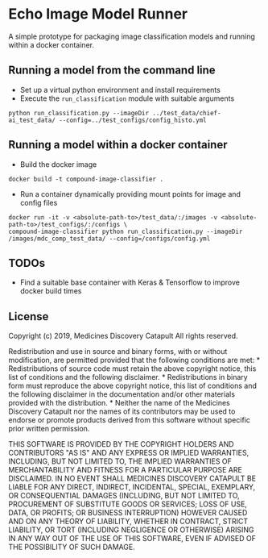 # Echo Image Model Runner

A simple prototype for packaging image classification models and running within a docker container.

## Running a model from the command line

* Set up a virtual python environment and install requirements
* Execute the `run_classification` module with suitable arguments

```
python run_classification.py --imageDir ../test_data/chief-ai_test_data/ --config=../test_configs/config_histo.yml
```

## Running a model within a docker container

* Build the docker image

```
docker build -t compound-image-classifier .
```


* Run a container dynamically providing mount points for image and config files

```
docker run -it -v <absolute-path-to>/test_data/:/images -v <absolute-path-to>/test_configs/:/configs \
compound-image-classifier python run_classification.py --imageDir /images/mdc_comp_test_data/ --config=/configs/config.yml
```

## TODOs
* Find a suitable base container with Keras & Tensorflow to improve docker build times

## License
Copyright (c) 2019, Medicines Discovery Catapult All rights reserved.

Redistribution and use in source and binary forms, with or without modification, are permitted provided that the following conditions are met: * Redistributions of source code must retain the above copyright notice, this list of conditions and the following disclaimer. * Redistributions in binary form must reproduce the above copyright notice, this list of conditions and the following disclaimer in the documentation and/or other materials provided with the distribution. * Neither the name of the Medicines Discovery Catapult nor the names of its contributors may be used to endorse or promote products derived from this software without specific prior written permission.

THIS SOFTWARE IS PROVIDED BY THE COPYRIGHT HOLDERS AND CONTRIBUTORS "AS IS" AND ANY EXPRESS OR IMPLIED WARRANTIES, INCLUDING, BUT NOT LIMITED TO, THE IMPLIED WARRANTIES OF MERCHANTABILITY AND FITNESS FOR A PARTICULAR PURPOSE ARE DISCLAIMED. IN NO EVENT SHALL MEDICINES DISCOVERY CATAPULT BE LIABLE FOR ANY DIRECT, INDIRECT, INCIDENTAL, SPECIAL, EXEMPLARY, OR CONSEQUENTIAL DAMAGES (INCLUDING, BUT NOT LIMITED TO, PROCUREMENT OF SUBSTITUTE GOODS OR SERVICES; LOSS OF USE, DATA, OR PROFITS; OR BUSINESS INTERRUPTION) HOWEVER CAUSED AND ON ANY THEORY OF LIABILITY, WHETHER IN CONTRACT, STRICT LIABILITY, OR TORT (INCLUDING NEGLIGENCE OR OTHERWISE) ARISING IN ANY WAY OUT OF THE USE OF THIS SOFTWARE, EVEN IF ADVISED OF THE POSSIBILITY OF SUCH DAMAGE.
